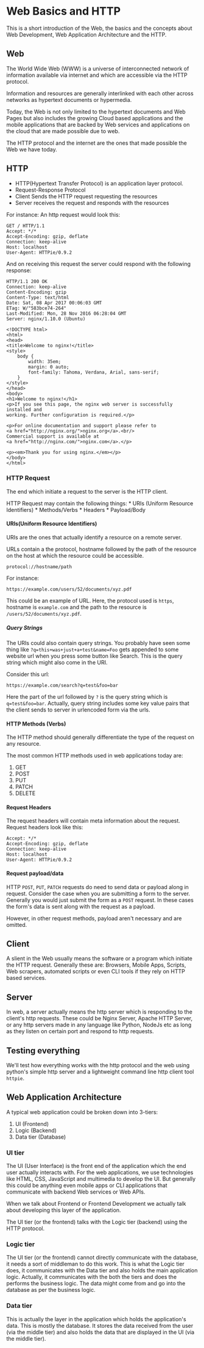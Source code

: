 Web Basics and HTTP
===================

This is a short introduction of the Web, the basics and the concepts about Web Development, Web Application Architecture and the HTTP.

## Web
The World Wide Web (WWW) is a universe of interconnected network of information available via internet and which are accessible via the HTTP protocol.

Information and resources are generally interlinked with each other across networks as hypertext documents or hypermedia.

Today, the Web is not only limited to the hypertext documents and Web Pages but also includes the growing Cloud based applications and the mobile applications that are backed by Web services and applications on the cloud that are made possible due to web.

The HTTP protocol and the internet are the ones that made possible the Web we have today.

## HTTP
 * HTTP(Hypertext Transfer Protocol) is an application layer protocol.
 * Request-Response Protocol
 * Client Sends the HTTP request requesting the resources
 * Server receives the request and responds with the resources

For instance:
An http request would look this:
```
GET / HTTP/1.1
Accept: */*
Accept-Encoding: gzip, deflate
Connection: keep-alive
Host: localhost
User-Agent: HTTPie/0.9.2
```

And on receiving this request the server could respond with the following response:
```
HTTP/1.1 200 OK
Connection: keep-alive
Content-Encoding: gzip
Content-Type: text/html
Date: Sat, 08 Apr 2017 00:06:03 GMT
ETag: W/"583bce74-264"
Last-Modified: Mon, 28 Nov 2016 06:28:04 GMT
Server: nginx/1.10.0 (Ubuntu)

<!DOCTYPE html>
<html>
<head>
<title>Welcome to nginx!</title>
<style>
    body {
        width: 35em;
        margin: 0 auto;
        font-family: Tahoma, Verdana, Arial, sans-serif;
    }
</style>
</head>
<body>
<h1>Welcome to nginx!</h1>
<p>If you see this page, the nginx web server is successfully installed and
working. Further configuration is required.</p>

<p>For online documentation and support please refer to
<a href="http://nginx.org/">nginx.org</a>.<br/>
Commercial support is available at
<a href="http://nginx.com/">nginx.com</a>.</p>

<p><em>Thank you for using nginx.</em></p>
</body>
</html>
```
### HTTP Request
The end which initiate a request to the server is the HTTP client.

HTTP Request may contain the following things:
    * URIs (Uniform Resource Identifiers)
    * Methods/Verbs
    * Headers
    * Payload/Body

#### URIs(Uniform Resource Identifiers)
URIs are the ones that actually identify a resource on a remote server.

URLs contain a the protocol, hostname followed by the path of the resource on the host at which the resource could be accessible.
```
protocol://hostname/path
```

For instance:
```
https://example.com/users/52/documents/xyz.pdf
```
This could be an example of URL. Here, the protocol used is `https`, hostname is `example.com` and the path to the resource is `/users/52/documents/xyz.pdf`.

##### Query Strings
The URIs could also contain query strings. You probably have seen some thing like `?q=this+was+just+a+test&name=Foo` gets appended to some website url when you press some button like Search. This is the query string which might also come in the URI.

Consider this url:
```
https://example.com/search?q=test&foo=bar
```

Here the part of the url followed by `?` is the query string which is `q=test&foo=bar`. Actually, query string includes some key value pairs that the client sends to server in urlencoded form via the urls.

#### HTTP Methods (Verbs)
The HTTP method should generally differentiate the type of the request on any resource.

The most common HTTP methods used in web applications today are:

1. GET
2. POST
3. PUT
4. PATCH
4. DELETE

#### Request Headers
The request headers will contain meta information about the request.
Request headers look like this:
```
Accept: */*
Accept-Encoding: gzip, deflate
Connection: keep-alive
Host: localhost
User-Agent: HTTPie/0.9.2
```

#### Request payload/data
HTTP `POST`, `PUT`, `PATCH` requests do need to send data or payload along in request. Consider the case when you are submitting a form to the server. Generally you would just submit the form as a `POST` request. In these cases the form's data is sent along with the request as a payload.

However, in other request methods, payload aren't necessary and are omitted.

## Client
A slient in the Web usually means the software or a program which initiate the HTTP request. Generally these are: Browsers, Mobile Apps, Scripts, Web scrapers, automated scripts or even CLI tools if they rely on HTTP based services.

## Server
In web, a server actually means the http server which is responding to the client's http requests. These could be Nginx Server, Apache HTTP Server, or any http servers made in any language like Python, NodeJs etc as long as they listen on certain port and respond to http requests.

## Testing everything
We'll test how everything works with the http protocol and the web using python's simple http server and a lightweight command line http client tool `httpie`.

## Web Application Architecture
A typical web application could be broken down into 3-tiers:

1. UI (Frontend)
2. Logic (Backend)
3. Data tier (Database)

### UI tier
The UI (User Interface) is the front end of the application which the end user actually interacts with. For the web applications, we use technologies like HTML, CSS, JavaScript and multimedia to develop the UI. But generally this could be anything even mobile apps or CLI applications that communicate with backend Web services or Web APIs.

When we talk about Frontend or Frontend Development we actually talk about developing this layer of the application.

The UI tier (or the frontend) talks with the Logic tier (backend) using the HTTP protocol.

### Logic tier
The UI tier (or the frontend) cannot directly communicate with the database, it needs a sort of middleman to do this work. This is what the Logic tier does, it communicates with the Data tier and also holds the main application logic. Actually, it communicates with the both the tiers and does the performs the business logic. The data might come from and go into the database as per the business logic.

### Data tier
This is actually the layer in the application which holds the application's data. This is mostly the database. It stores the data received from the user (via the middle tier) and also holds the data that are displayed in the UI (via the middle tier).
